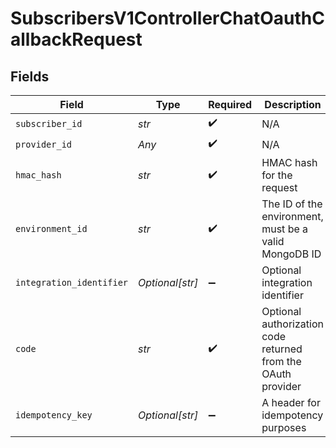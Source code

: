 # SubscribersV1ControllerChatOauthCallbackRequest


## Fields

| Field                                                        | Type                                                         | Required                                                     | Description                                                  |
| ------------------------------------------------------------ | ------------------------------------------------------------ | ------------------------------------------------------------ | ------------------------------------------------------------ |
| `subscriber_id`                                              | *str*                                                        | :heavy_check_mark:                                           | N/A                                                          |
| `provider_id`                                                | *Any*                                                        | :heavy_check_mark:                                           | N/A                                                          |
| `hmac_hash`                                                  | *str*                                                        | :heavy_check_mark:                                           | HMAC hash for the request                                    |
| `environment_id`                                             | *str*                                                        | :heavy_check_mark:                                           | The ID of the environment, must be a valid MongoDB ID        |
| `integration_identifier`                                     | *Optional[str]*                                              | :heavy_minus_sign:                                           | Optional integration identifier                              |
| `code`                                                       | *str*                                                        | :heavy_check_mark:                                           | Optional authorization code returned from the OAuth provider |
| `idempotency_key`                                            | *Optional[str]*                                              | :heavy_minus_sign:                                           | A header for idempotency purposes                            |